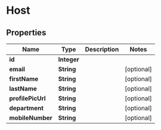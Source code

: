 

# Host

## Properties

Name | Type | Description | Notes
------------ | ------------- | ------------- | -------------
**id** | **Integer** |  | 
**email** | **String** |  |  [optional]
**firstName** | **String** |  |  [optional]
**lastName** | **String** |  |  [optional]
**profilePicUrl** | **String** |  |  [optional]
**department** | **String** |  |  [optional]
**mobileNumber** | **String** |  |  [optional]




